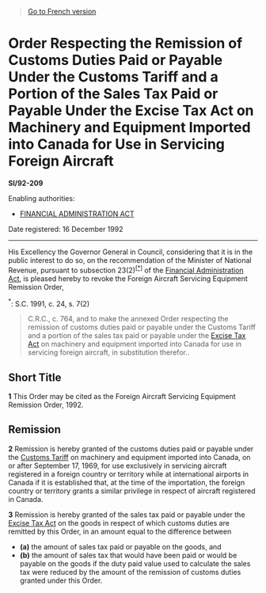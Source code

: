 > [Go to French version](/fr/Règlements/Textes%20réglementaires/92/209.md)

# Order Respecting the Remission of Customs Duties Paid or Payable Under the Customs Tariff and a Portion of the Sales Tax Paid or Payable Under the Excise Tax Act on Machinery and Equipment Imported into Canada for Use in Servicing Foreign Aircraft

**SI/92-209**

Enabling authorities: 
- [FINANCIAL ADMINISTRATION ACT](/en/Acts/Revised%20Statutes%20of%20Canada/F/F-11.md)

Date registered: 16 December 1992

----------

His Excellency the Governor General in Council, considering that it is in the public interest to do so, on the recommendation of the Minister of National Revenue, pursuant to subsection 23(2)<sup><a href='#footnote1star_e'>[*]</a></sup> of the [Financial Administration Act](/en/Acts/Revised%20Statutes%20of%20Canada/F/F-11.md), is pleased hereby to revoke the Foreign Aircraft Servicing Equipment Remission Order,

<a name='footnote1star_e'><sup>*</sup></a>: S.C. 1991, c. 24, s. 7(2)<br />
> C.R.C., c. 764, and to make the annexed Order respecting the remission of customs duties paid or payable under the Customs Tariff and a portion of the sales tax paid or payable under the [Excise Tax Act](/en/Acts/Revised%20Statutes%20of%20Canada/E/E-15.md) on machinery and equipment imported into Canada for use in servicing foreign aircraft, in substitution therefor..





## Short Title


**1** This Order may be cited as the Foreign Aircraft Servicing Equipment Remission Order, 1992.




## Remission


**2** Remission is hereby granted of the customs duties paid or payable under the [Customs Tariff](/en/Acts/Statutes%20of%20Canada/1997/c.%2036.md) on machinery and equipment imported into Canada, on or after September 17, 1969, for use exclusively in servicing aircraft registered in a foreign country or territory while at international airports in Canada if it is established that, at the time of the importation, the foreign country or territory grants a similar privilege in respect of aircraft registered in Canada.



**3** Remission is hereby granted of the sales tax paid or payable under the [Excise Tax Act](/en/Acts/Revised%20Statutes%20of%20Canada/E/E-15.md) on the goods in respect of which customs duties are remitted by this Order, in an amount equal to the difference between
- **(a)** the amount of sales tax paid or payable on the goods, and
- **(b)** the amount of sales tax that would have been paid or would be payable on the goods if the duty paid value used to calculate the sales tax were reduced by the amount of the remission of customs duties granted under this Order.


